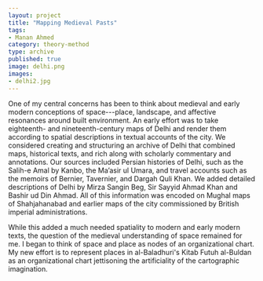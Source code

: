 ```yaml
---
layout: project
title: "Mapping Medieval Pasts"
tags:
- Manan Ahmed
category: theory-method
type: archive
published: true
image: delhi.png
images:
- delhi2.jpg
---
```


One of my central concerns has been to think about medieval and early modern conceptions of space---place, landscape, and affective resonances around built environment. An early effort was to take eighteenth- and nineteenth-century maps of Delhi and render them according to spatial descriptions in textual accounts of the city. We considered creating and structuring an archive of Delhi that combined maps, historical texts, and rich along with scholarly commentary and annotations. Our sources included Persian histories of Delhi, such as the Salih-e Amal by Kanbo, the Ma’asir ul Umara, and travel accounts such as the memoirs of Bernier, Tavernier, and Dargah Quli Khan. We added detailed descriptions of Delhi by Mirza Sangin Beg, Sir Sayyid Ahmad Khan and Bashir ud Din Ahmad. All of this information was encoded on Mughal maps of Shahjahanabad and earlier maps of the city commissioned by British imperial administrations.

While this added a much needed spatiality to modern and early modern texts, the question of the medieval understanding of space remained for me. I began to think of space and place as nodes of an organizational chart. My new effort is to represent places in al-Baladhuri's Kitab Futuh al-Buldan as an organizational chart jettisoning the artificiality of the cartographic imagination.
